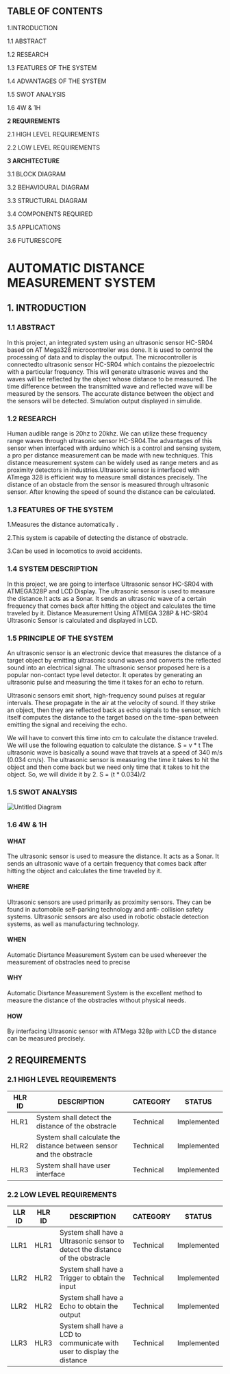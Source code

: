 ## TABLE OF CONTENTS
1.INTRODUCTION

1.1  ABSTRACT

1.2  RESEARCH

1.3   FEATURES OF THE SYSTEM

1.4 ADVANTAGES OF THE SYSTEM

1.5  SWOT ANALYSIS

1.6 4W & 1H

**2 REQUIREMENTS**

2.1 HIGH LEVEL REQUIREMENTS

2.2 LOW LEVEL REQUIREMENTS

**3 ARCHITECTURE**

3.1 BLOCK DIAGRAM

3.2 BEHAVIOURAL DIAGRAM

3.3 STRUCTURAL DIAGRAM

3.4 COMPONENTS REQUIRED

3.5 APPLICATIONS

3.6 FUTURESCOPE










# AUTOMATIC DISTANCE MEASUREMENT SYSTEM


## 1. INTRODUCTION

 ### 1.1  ABSTRACT

In this project, an integrated system using an ultrasonic sensor HC-SR04 based on AT Mega328 microcontroller
was done. It is used to control the processing of data and to display the output. The microcontroller is connectedto ultrasonic sensor HC-SR04 which contains the piezoelectric with a particular frequency. This will generate ultrasonic waves and the waves will be reflected by the object whose distance to be measured. The time difference between the transmitted wave and reflected wave will be measured by the sensors. The accurate
distance between the object and the sensors will be detected. Simulation output displayed in simulide.

### 1.2  RESEARCH
 Human audible range is 20hz to 20khz. We can utilize these frequency range waves through ultrasonic sensor HC-SR04.The advantages of this sensor when interfaced with arduino which is a control and sensing system, a pro per distance measurement can be made with new techniques. This distance measurement system can be widely used as range meters and as proximity detectors in industries.Ultrasonic sensor is interfaced with ATmega 328 is efficient way to measure small distances precisely. The distance of an obstacle from the sensor is measured through ultrasonic sensor. After knowing the speed of sound the distance can be calculated.

 ### 1.3 FEATURES OF THE SYSTEM
 1.Measures the distance automatically . 
 
2.This system is capabile of detecting the distance of obstracle.

3.Can be used in locomotics to avoid accidents.

### 1.4 SYSTEM DESCRIPTION
In this project, we are going to interface Ultrasonic sensor HC-SR04 with ATMEGA328P and LCD Display.
The ultrasonic sensor is used to measure the distance.It acts as a Sonar. It sends an ultrasonic wave of a certain frequency that comes back after hitting the object and calculates the time traveled by it.
Distance Measurement Using ATMEGA 328P & HC-SR04 Ultrasonic Sensor is calculated and  displayed in LCD.

### 1.5 PRINCIPLE OF THE SYSTEM
An ultrasonic sensor is an electronic device that measures the distance of a target object by emitting ultrasonic sound waves and converts the reflected sound into an electrical signal. The ultrasonic sensor proposed here is a popular non-contact type level detector. It operates by generating an ultrasonic pulse and measuring the time it takes for an echo to return. 

Ultrasonic sensors emit short, high-frequency sound pulses at regular intervals. These propagate in the air at the velocity of sound. If they strike an object, then they are reflected back as echo signals to the sensor, which itself computes the distance to the target based on the time-span between emitting the signal and receiving the echo.

We will have to convert this time into cm to calculate the distance traveled. We will use the following equation to calculate the distance.
                                S = v * t
The ultrasonic wave is basically a sound wave that travels at a speed of 340 m/s (0.034 cm/s). The ultrasonic sensor is measuring the time it takes to hit the object and then come back but we need only time that it takes to hit the object. So, we will divide it by 2.
                            S = (t * 0.034)/2                                              

 
### 1.5  SWOT ANALYSIS
![Untitled Diagram](https://user-images.githubusercontent.com/98818008/155769236-89f9a6f5-ee35-4d86-859d-bbe5a780d56c.jpg)

### 1.6 4W & 1H
#### WHAT 
The ultrasonic sensor is used to measure the distance. It acts as a Sonar. It sends an ultrasonic wave of a certain frequency that comes back after hitting the object and calculates the time traveled by it.

#### WHERE 
Ultrasonic sensors are used primarily as proximity sensors. They can be found in automobile self-parking technology and anti- collision safety systems. Ultrasonic sensors are also used in robotic obstacle detection systems, as well as manufacturing technology.

#### WHEN 
Automatic Disrtance Measurement System can be used whereever the measurement of obstracles need to precise

#### WHY 
Automatic Disrtance Measurement System is the excellent method to measure the distance of the obstracles without physical needs.

#### HOW
By interfacing Ultrasonic sensor with ATMega 328p with LCD the distance can be measured precisely.

## 2 REQUIREMENTS
### 2.1 HIGH LEVEL REQUIREMENTS
HLR ID|DESCRIPTION|CATEGORY|STATUS
|-|-|-|-|
HLR1|System shall detect the distance of the obstracle|Technical| Implemented
HLR2|System shall calculate the distance between sensor and the obstracle |Technical| Implemented
HLR3|System shall have user interface|Technical| Implemented

### 2.2 LOW LEVEL REQUIREMENTS
LLR ID|HLR ID|DESCRIPTION|CATEGORY|STATUS
|-|-|-|-|-|
LLR1|HLR1|System shall have a Ultrasonic sensor to detect the distance of the obstracle|Technical| Implemented
LLR2|HLR2|System shall have a Trigger to obtain the input|Technical| Implemented
LLR2|HLR2|System shall have a Echo to obtain the output|Technical| Implemented
LLR3|HLR3|System shall have a LCD to communicate with user to display the distance|Technical| Implemented

